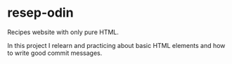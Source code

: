 # resep-odin
Recipes website with only pure HTML.

In this project I relearn and practicing about basic HTML elements and how to write  good commit messages.
